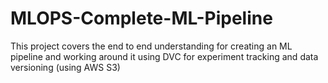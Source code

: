 # MLOPS-Complete-ML-Pipeline
This project covers the end to end understanding for creating an ML pipeline and working around it using DVC for experiment tracking and data versioning (using AWS S3)
